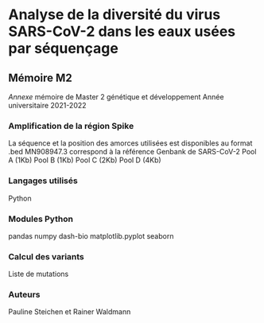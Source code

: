 # Analyse de la diversité du virus SARS-CoV-2 dans les eaux usées par séquençage

## Mémoire M2
*Annexe* mémoire de Master 2 génétique et développement
Année universitaire 2021-2022



### Amplification de la région Spike
La séquence et la position des amorces utilisées est disponibles au format .bed
MN908947.3 correspond à la référence Genbank de SARS-CoV-2
Pool A (1Kb)
Pool B (1Kb)
Pool C (2Kb)
Pool D (4Kb)

### Langages utilisés
Python
### Modules Python
pandas
numpy
dash-bio
matplotlib.pyplot
seaborn

### Calcul des variants
Liste de mutations 

### Auteurs
Pauline Steichen et Rainer Waldmann
